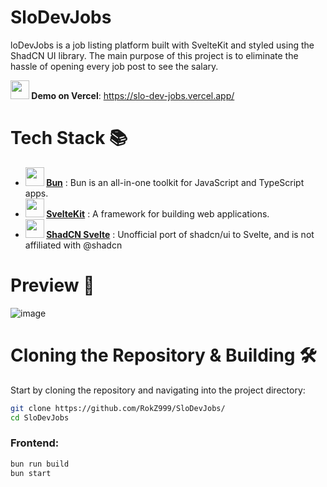 # SloDevJobs 
loDevJobs is a job listing platform built with SvelteKit and styled using the ShadCN UI library. The main purpose of this project is to eliminate the hassle of opening every job post to see the salary.

**<img src="https://github.com/RokZ999/SloDevJobs/assets/71169333/16151eac-bc4c-4dd4-aa59-d03787f7ebf8" width="30"> Demo on Vercel**: https://slo-dev-jobs.vercel.app/

# Tech Stack 📚

- **<img src="https://github.com/RokZ999/SloDevJobs/assets/71169333/2afcc092-b5c3-4a37-9a91-4e830cf4a427" width="30"> [Bun](https://bun.sh/)** : Bun is an all-in-one toolkit for JavaScript and TypeScript apps.
- **<img src="https://github.com/RokZ999/SloDevJobs/assets/71169333/2a9fc93e-42da-4343-8ab1-cdab5b7403c9" width="30"> [SvelteKit](https://kit.svelte.dev/)** :  A framework for building web applications. 
- **<img src="https://github.com/RokZ999/SloDevJobs/assets/71169333/d68a5f5b-2359-4fc9-a216-48adeadc5d40" width="30"> [ShadCN Svelte](https://www.shadcn-svelte.com/)** : Unofficial port of shadcn/ui to Svelte, and is not affiliated with @shadcn



# Preview 📸
![image](https://github.com/RokZ999/SloDevJobs/assets/71169333/203ee723-26d2-4cb0-b543-58cd9139dc78)


# Cloning the Repository & Building 🛠️
Start by cloning the repository and navigating into the project directory:
```bash
git clone https://github.com/RokZ999/SloDevJobs/
cd SloDevJobs
```

### Frontend:
```bash
bun run build
bun start
```
